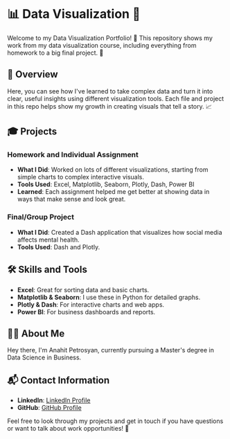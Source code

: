 # 📊 Data Visualization 🌟

Welcome to my Data Visualization Portfolio! 🎨 This repository shows my work from my data visualization course, including everything from homework to a big final project. 🚀

## 📑 Overview

Here, you can see how I've learned to take complex data and turn it into clear, useful insights using different visualization tools. Each file and project in this repo helps show my growth in creating visuals that tell a story. 📈

## 🎓 Projects

### Homework and Individual Assignment
- **What I Did**: Worked on lots of different visualizations, starting from simple charts to complex interactive visuals.
- **Tools Used**: Excel, Matplotlib, Seaborn, Plotly, Dash, Power BI
- **Learned**: Each assignment helped me get better at showing data in ways that make sense and look great.

### Final/Group Project
- **What I Did**: Created a Dash application that visualizes how social media affects mental health.
- **Tools Used**: Dash and Plotly.

## 🛠 Skills and Tools
- **Excel**: Great for sorting data and basic charts.
- **Matplotlib & Seaborn**: I use these in Python for detailed graphs.
- **Plotly & Dash**: For interactive charts and web apps.
- **Power BI**: For business dashboards and reports.

## 🙋‍♀️ About Me

Hey there, I'm Anahit Petrosyan, currently pursuing a Master's degree in Data Science in Business. 

## 📬 Contact Information

- **LinkedIn**: [LinkedIn Profile](https://www.linkedin.com/in/anahit-petrosyan-2647a821b/)
- **GitHub**: [GitHub Profile](https://github.com/annpetrosiann)

Feel free to look through my projects and get in touch if you have questions or want to talk about work opportunities! 🌟


